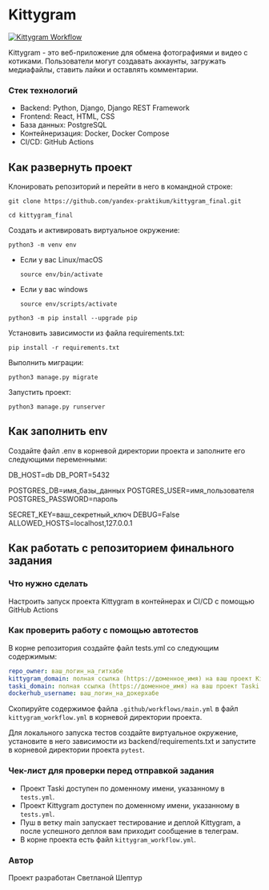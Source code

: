 # Kittygram #

[![Kittygram Workflow](https://github.com/svitlanasheptur/kittygram_final/actions/workflows/main.yml/badge.svg)](https://github.com/svitlanasheptur/kittygram_final/actions/workflows/main.yml)

Kittygram - это веб-приложение для обмена фотографиями и видео с котиками. Пользователи могут создавать аккаунты, загружать медиафайлы, ставить лайки и оставлять комментарии.

### Стек технологий ###

- Backend: Python, Django, Django REST Framework
- Frontend: React, HTML, CSS
- База данных: PostgreSQL
- Контейнеризация: Docker, Docker Compose
- CI/CD: GitHub Actions

## Как развернуть проект ##

Клонировать репозиторий и перейти в него в командной строке:

```
git clone https://github.com/yandex-praktikum/kittygram_final.git
```

```
cd kittygram_final
```

Cоздать и активировать виртуальное окружение:

```
python3 -m venv env
```

* Если у вас Linux/macOS

    ```
    source env/bin/activate
    ```

* Если у вас windows

    ```
    source env/scripts/activate
    ```

```
python3 -m pip install --upgrade pip
```

Установить зависимости из файла requirements.txt:

```
pip install -r requirements.txt
```

Выполнить миграции:

```
python3 manage.py migrate
```

Запустить проект:

```
python3 manage.py runserver
```
## Как заполнить env ##

Создайте файл .env в корневой директории проекта и заполните его следующими переменными:

DB_HOST=db
DB_PORT=5432

POSTGRES_DB=имя_базы_данных
POSTGRES_USER=имя_пользователя
POSTGRES_PASSWORD=пароль

SECRET_KEY=ваш_секретный_ключ
DEBUG=False
ALLOWED_HOSTS=localhost,127.0.0.1

##  Как работать с репозиторием финального задания ##

### Что нужно сделать ###

Настроить запуск проекта Kittygram в контейнерах и CI/CD с помощью GitHub Actions

### Как проверить работу с помощью автотестов ###

В корне репозитория создайте файл tests.yml со следующим содержимым:
```yaml
repo_owner: ваш_логин_на_гитхабе
kittygram_domain: полная ссылка (https://доменное_имя) на ваш проект Kittygram
taski_domain: полная ссылка (https://доменное_имя) на ваш проект Taski
dockerhub_username: ваш_логин_на_докерхабе
```

Скопируйте содержимое файла `.github/workflows/main.yml` в файл `kittygram_workflow.yml` в корневой директории проекта.

Для локального запуска тестов создайте виртуальное окружение, установите в него зависимости из backend/requirements.txt и запустите в корневой директории проекта `pytest`.

### Чек-лист для проверки перед отправкой задания ###

- Проект Taski доступен по доменному имени, указанному в `tests.yml`.
- Проект Kittygram доступен по доменному имени, указанному в `tests.yml`.
- Пуш в ветку main запускает тестирование и деплой Kittygram, а после успешного деплоя вам приходит сообщение в телеграм.
- В корне проекта есть файл `kittygram_workflow.yml`.

### Автор ###
Проект разработан Светланой Шептур